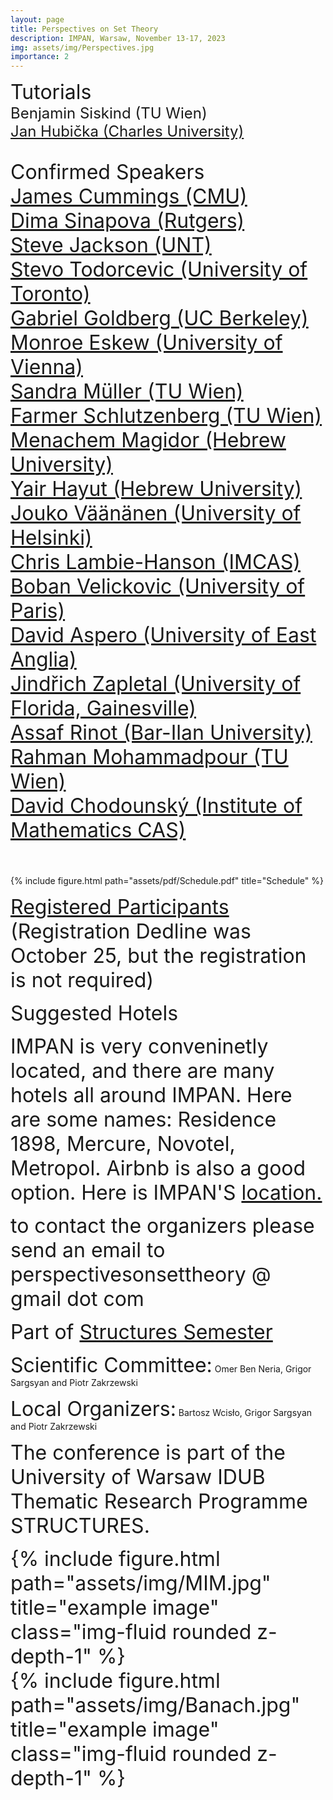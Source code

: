 ```yaml
---
layout: page
title: Perspectives on Set Theory 
description: IMPAN, Warsaw, November 13-17, 2023
img: assets/img/Perspectives.jpg
importance: 2
---
```


<font size="+3"> Tutorials</font> <br>
<font size="+2">
Benjamin Siskind (TU Wien)<br>
<a href="https://www.ucw.cz/~hubicka/">Jan Hubička (Charles University)</a></font><br><br>

<font size="+3"> Confirmed Speakers</font> <br>
<font size="+3">
<a href="https://www.cmu.edu/math/people/faculty/cummings.html">James Cummings (CMU) </a><br>
<a href="https://sites.math.rutgers.edu/~ds2005/"> Dima Sinapova  (Rutgers)</a><br>
<a href="http://www.math.unt.edu/~sjackson/"> Steve Jackson (UNT) </a><br>
<a href="http://www.math.toronto.edu/stevo/">Stevo Todorcevic (University of Toronto)</a><br>
<a href="https://math.berkeley.edu/~goldberg/">Gabriel Goldberg (UC Berkeley) </a><br>
<a href="http://www.logic.univie.ac.at/~eskewm25/">Monroe Eskew (University of Vienna) </a><br>
<a href="https://dmg.tuwien.ac.at/sandramueller/">Sandra Müller (TU Wien) </a><br>
<a href="https://sites.google.com/site/schlutzenberg">Farmer Schlutzenberg (TU Wien) </a><br>
<a href="https://en.wikipedia.org/wiki/Menachem_Magidor">Menachem Magidor (Hebrew University) </a><br>
<a href="https://mathematics.huji.ac.il/people/yair-hayut-0">Yair Hayut (Hebrew University) </a><br>
<a href="http://www.math.helsinki.fi/logic/people/jouko.vaananen/">Jouko Väänänen (University of Helsinki)</a><br>
<a href="https://users.math.cas.cz/~lambiehanson/">Chris Lambie-Hanson  (IMCAS)</a><br>
<a href="https://webusers.imj-prg.fr/~boban.velickovic/">Boban Velickovic (University of Paris) </a><br>
<a href="https://research-portal.uea.ac.uk/en/persons/david-aspero">David Aspero (University of East Anglia)</a><br>
<a href="https://people.clas.ufl.edu/zapletal/">Jindřich Zapletal (University of Florida, Gainesville)</a><br>
<a href="https://www.assafrinot.com/">Assaf Rinot (Bar-Ilan University) </a><br>
<a href="https://sites.google.com/site/rahmanmohammadpour/">Rahman Mohammadpour (TU Wien) </a><br>
<a href="https://scholar.google.cz/citations?user=gNBj5ooAAAAJ&hl=en">David Chodounský (Institute of Mathematics CAS) </a><br><br>
</font>

<div class="row">
<div class="col-sm mt-3 mt-md-0">
        {% include figure.html path="assets/pdf/Schedule.pdf" title="Schedule" %}
    </div>
</div>


<font size="+3"> <a href="https://grigorsarg.github.io/rp.html">Registered Participants</a> (Registration Dedline was October 25, but the registration is not required)</font> <br>

<font size="+3">  Suggested Hotels <br>

IMPAN is very conveninetly located, and there are many hotels all around IMPAN. Here are some names: Residence 1898, Mercure, Novotel, Metropol. Airbnb is also a good option. Here is IMPAN'S <a href="https://www.google.com/maps/place/Mathematical+Institute+of+the+Polish+Academy+of+Sciences/@52.2214313,21.0121334,17z/data=!3m1!4b1!4m6!3m5!1s0x471eccef23a16a9b:0x84d479b4e7e9993d!8m2!3d52.221428!4d21.0147083!16s%2Fg%2F122_gs0r?entry=ttu">location.</a></font><br>


<font size="+3"> to contact the organizers please send an email to perspectivesonsettheory @ gmail dot com </font> <br>

<font size="+3"> Part of <a href="https://www.impan.pl/en/activities/banach-center/conferences/23-simons-08">Structures Semester</a></font> <br>

<font size="+3"> Scientific Committee:</font> Omer Ben Neria, Grigor Sargsyan and Piotr Zakrzewski <br>

<font size="+3"> Local Organizers:</font> Bartosz Wcisło, Grigor Sargsyan and  Piotr Zakrzewski  <br>

<font size="+3"> The conference is part of the University of Warsaw IDUB Thematic Research Programme STRUCTURES.<br>

<div class="row justify-content-sm-center">
    <div class="col-sm-8 mt-3 mt-md-0">
        {% include figure.html path="assets/img/MIM.jpg" title="example image" class="img-fluid rounded z-depth-1" %}
    </div>  
    <div class="col-sm-4 mt-3 mt-md-0">
        {% include figure.html path="assets/img/Banach.jpg" title="example image" class="img-fluid rounded z-depth-1" %}
    </div> 
</div>
